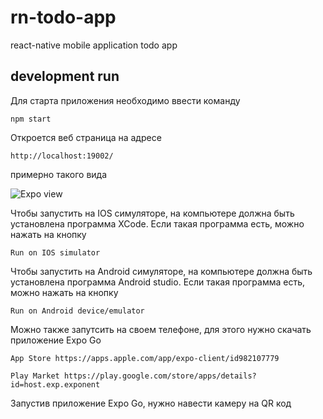 # rn-todo-app

react-native mobile application todo app

## development run

Для старта приложения необходимо ввести команду

```npm start```

Откроется веб страница на адресе

```http://localhost:19002/```

примерно такого вида

![Expo view](assets/expo-view.png)

Чтобы запустить на IOS симуляторе, на компьютере должна быть установлена программа XCode. Если такая программа есть, можно нажать на кнопку

```Run on IOS simulator```

Чтобы запустить на Android симуляторе, на компьютере должна быть установлена программа Android studio. Если такая программа есть, можно нажать на кнопку

```Run on Android device/emulator```

Можно также запутсить на своем телефоне, для этого нужно скачать приложение Expo Go

```App Store https://apps.apple.com/app/expo-client/id982107779```

```Play Market https://play.google.com/store/apps/details?id=host.exp.exponent```

Запустив приложение Expo Go, нужно навести камеру на QR код

